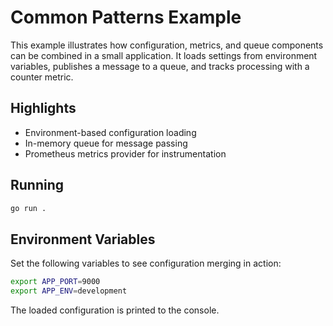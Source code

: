 <!-- file: examples/getting-started/common-patterns/README.md -->
<!-- version: 1.1.0 -->
<!-- guid: 03cb484b-3610-45e6-ae96-0737e532e4c3 -->

# Common Patterns Example

This example illustrates how configuration, metrics, and queue components can be
combined in a small application. It loads settings from environment variables,
publishes a message to a queue, and tracks processing with a counter metric.

## Highlights

- Environment-based configuration loading
- In-memory queue for message passing
- Prometheus metrics provider for instrumentation

## Running

```bash
go run .
```

## Environment Variables

Set the following variables to see configuration merging in action:

```bash
export APP_PORT=9000
export APP_ENV=development
```

The loaded configuration is printed to the console.
